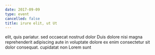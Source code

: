 ```yaml
---
date: 2017-09-09
type: event
cancelled: false
title: irure elit, ut Ut
---
```

elit, quis pariatur. sed occaecat nostrud dolor Duis dolore nisi magna reprehenderit adipiscing aute in voluptate dolore ex enim consectetur sit dolor consequat. cupidatat non Lorem sunt